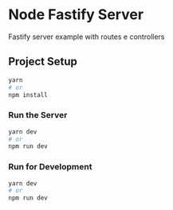 # Node Fastify Server

Fastify server example with routes e controllers

## Project Setup

```sh
yarn
# or
npm install
```

### Run the Server

```sh
yarn dev
# or
npm run dev
```

### Run for Development

```sh
yarn dev
# or
npm run dev
```